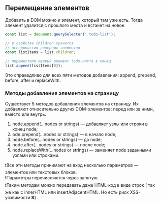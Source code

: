 ## Перемещение элементов 

Добавить в DOM можно и элемент, который там уже есть. Тогда элемент удалится с прошлого места и встанет на новое:

```javascript
const list = document.querySelector('.todo-list');

// в свойстве children хранится
// псевдомассив дочерних элементов
const listItems = list.children;

// переместили первый элемент todo-листа в конец
list.append(listItems[0]);
```

Это справедливо для всех пяти методов добавления: append, prepend, before, after и replaceWith.

### Методы добавления элементов на страницу

Существует 5 методов добавления элементов на страницу. Их добавляют относительно других DOM-элементов: перед или за ними, вместо или внутрь.

1. node.append(...nodes or strings) — добавляет узлы или строки в конец node;
2. ode.prepend(...nodes or strings) — в начало node;
3. node.before(...nodes or strings) — до node;
4. node.after(...nodes or strings) — после node;
5. node.replaceWith(...nodes or strings) — заменяет node заданными узлами или строками.

❗Все эти методы принимают на вход несколько параметров — элементов или текстовых блоков. \
❗Параметры перечисляются через запятую. \
❗Таким методам можно передавать даже HTML-код в виде строк ( так же как с innerHTML или insertAdjacentHTML. Но есть риск XSS-уязвимости ❌)
